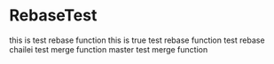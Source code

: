 # RebaseTest
this is test rebase function
this is true test rebase function
test rebase
chailei test merge function
master test merge function
